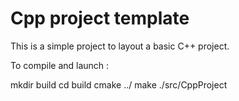 Cpp project template
====================

This is a simple project to layout a basic C++ project.

To compile and launch :

mkdir build
cd build
cmake ../
make
./src/CppProject
